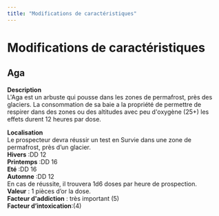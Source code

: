 ```yaml
---
title: "Modifications de caractéristiques"
---
```

# Modifications de caractéristiques

## Aga
**Description**  
L'Aga est un arbuste qui pousse dans les zones de permafrost, près des glaciers. La consommation de sa baie a la propriété de permettre de respirer dans des zones ou des altitudes avec peu d'oxygène (25+) les effets durent 12 heures par dose.  

**Localisation**    
Le prospecteur devra réussir un test en Survie dans une zone de permafrost, près d’un glacier.  
**Hivers** :DD 12   
**Printemps** :DD 16    
**Eté** :DD 16   
**Automne** :DD 12   
En cas de réussite, il trouvera 1d6 doses par heure de prospection.  
**Valeur** : 1 pièces d’or la dose.  
**Facteur d'addiction** :  très important (5)  
**Facteur d’intoxication**:(4)
